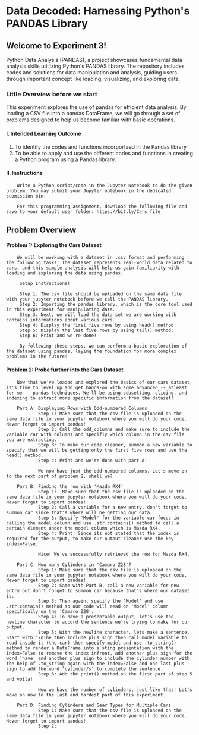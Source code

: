 # Data Decoded: Harnessing Python's PANDAS Library

## Welcome to Experiment 3!
Python Data Analysis (PANDAS), a project showcases fundamental data analysis skills utillizing Python's PANDAS library. The repository includes codes and solutions for data manipulation and analysis, guiding users through important concept like loading, visualizing, and exploring data.

### Little Overview before we start
This experiment explores the use of pandas for efficient data analysis. By loading a CSV file into a pandas DataFrame, we will go through a set of problems designed to help us become familiar with basic operations.

#### I. Intended Learning Outcome
1. To identify the codes and functions incorportaed in the Pandas library
2. To be able to apply and use the different codes and functions in creating a Python program using a Pandas library.

#### II. Instructions
        Write a Python script/code in the Jupyter Notebook to do the given problem. You may submit your Jupyter notebook in the dedicated submission bin.

        For this programming assignment, download the following file and save to your default user folder: https://bit.ly/Cars_file

## Problem Overview
#### Problem 1: Exploring the Cars Dataset
        We will be working with a dataset in .csv format and performing the following tasks: The dataset represents real-world data related to cars, and this simple analysis will help us gain familiarity with loading and exploring the data using pandas.

         Setup Instructions!

         Step 1: The csv file should be uploaded on the same data file with your jupyter notebook before we call the PANDAS library.
         Step 2: Importing the pandas library, which is the core tool used in this experiment for manipulating data.
         Step 3: Next, we will load the data set we are working with contains informations about various cars.
         Step 4: Display the first five rows by using head() method.
         Step 5: Display the last five rows by using tail() method.
         Step 6: Print and we're done!

         By following these steps, we can perform a basic exploration of the dataset using pandas, laying the foundation for more complex problems in the future!

#### Problem 2: Probe further into the Cars Dataset
        Now that we've loaded and explored the basics of our cars dataset, it's time to level up and get hands-on with some advanced -- atleast for me -- pandas techniques. We'll be using subsetting, slicing, and indexing to extract more specific information from the dataset!

        Part A: Displaying Rows with Odd-numbered Columns
                Step 1: Make sure that the csv file is uploaded on the same data file in your jupyter notebook where you will do your code. Never forget to import pandas!
                Step 2: Call the odd_columns and make sure to include the variable car with columns and specifiy which column in the csv file you are extracting.
                Step 3: To make our code cleaner, summon a new variable to specify that we will be getting only the first five rows and use the head() method.
                Step 4: Print and we're done with part A!

                We now have just the odd-numbered columns. Let's move on to the next part of problem 2, shall we?

        Part B: Finding the row with 'Mazda RX4'
                Step 1:  Make sure that the csv file is uploaded on the same data file in your jupyter notebook where you will do your code. Never forget to import pandas!
                Step 2: Call a variable for a new entry, don't forget to summon car since that's where will be getting our data. 
                Step 3: Specify 'Model' for the variable car focus in calling the model column and use .str.contains() method to call a certain element under the model column which is Mazda RX4.
                Step 4: Print! Since its not stated that the index is required for the output, to make our output cleaner use the key index=False.

                Nice! We've successfully retrieved the row for Mazda RX4.

        Part C: How many Cylinders in 'Camaro Z28'?
                Step 1: Make sure that the csv file is uploaded on the same data file in your jupyter notebook where you will do your code. Never forget to import pandas!
                Step 2: Same with Part B, call a new variable for new entry but don't forget to summon car because that's where our dataset is. 
                Step 3: Then again, specify the 'Model' and use .str.contain() method so our code will read on 'Model' column specifically on the 'Camaro Z28'.
                Step 4: To have a presentable output, let's use the newline character to accord the sentence we're trying to make for our output.
                Step 5: With the newline character, lets make a sentence. Start with "\nThe then include plus sign then call model variable to read inside it (the car) then specify model and use .to_string() method to render a DataFrame into a sting presentation with the index=False to remove the index infront, add another plus sign for the word 'have' and another plus sign to include the cylinder number with the help of .to_string again with the index=False and one last plus sign to add the word 'cylinder/s' to complete the sentence.
                Step 6: Add the print() method on the first part of step 5 and voila!

                Now we have the number of cylinders, just like that! Let's move on now to the last and hardest part of this experiment.

        Part D: Finding Cylinders and Gear Types for Multiple Cars
                Step 1: Make sure that the csv file is uploaded on the same data file in your jupyter notebook where you will do your code. Never forget to import pandas!
                Step 2: 
        
